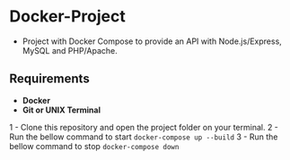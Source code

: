 # Docker-Project
- Project with Docker Compose to provide an API with Node.js/Express, MySQL and PHP/Apache.


## Requirements
- **Docker**
- **Git or UNIX Terminal**


1 - Clone this repository and open the project folder on your terminal.
2 - Run the bellow command to start
 ```docker-compose up --build``` 
3 - Run the bellow command to stop
```docker-compose down```
